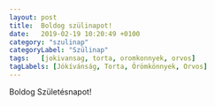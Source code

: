 ```yaml
---
layout: post
title:  Boldog szülinapot!
date:   2019-02-19 10:20:49 +0100
category: "szulinap"
categoryLabel: "Szülinap"
tags:   [jokivansag, torta, oromkonnyek, orvos]
tagLabels: [Jókívánság, Torta, Örömkönnyek, Orvos]
---
```


Boldog Születésnapot!
